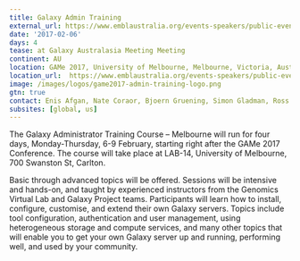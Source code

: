 ```yaml
---
title: Galaxy Admin Training
external_url: https://www.emblaustralia.org/events-speakers/public-events/game-2017-galaxy-australasia-meeting
date: '2017-02-06'
days: 4
tease: at Galaxy Australasia Meeting Meeting
continent: AU
location: GAMe 2017, University of Melbourne, Melbourne, Victoria, Australia
location_url:  https://www.emblaustralia.org/events-speakers/public-events/game-2017-galaxy-australasia-meeting
image: /images/logos/game2017-admin-training-logo.png
gtn: true
contact: Enis Afgan, Nate Coraor, Bjoern Gruening, Simon Gladman, Ross Lazarus, 
subsites: [global, us]
---
```

The Galaxy Administrator Training Course – Melbourne will run for four days, Monday-Thursday, 6-9 February, starting right after the GAMe 2017 Conference. The course will take place at LAB-14, University of Melbourne, 700 Swanston St, Carlton.

Basic through advanced topics will be offered.  Sessions will be intensive and hands-on, and taught by experienced instructors from the Genomics Virtual Lab and Galaxy Project teams. Participants will learn how to install, configure, customise, and extend their own Galaxy servers. Topics include tool configuration, authentication and user management, using heterogeneous storage and compute services, and many other topics that will enable you to get your own Galaxy server up and running, performing well, and used by your community.
